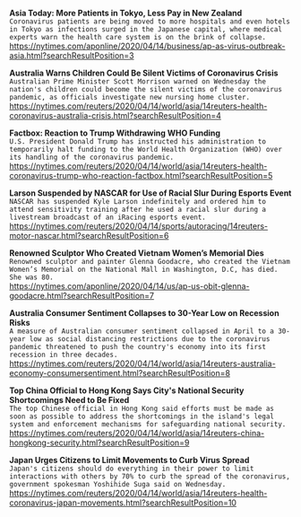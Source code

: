 **Asia Today: More Patients in Tokyo, Less Pay in New Zealand**\
`Coronavirus patients are being moved to more hospitals and even hotels in Tokyo as infections surged in the Japanese capital, where medical experts warn the health care system is on the brink of collapse.`\
https://nytimes.com/aponline/2020/04/14/business/ap-as-virus-outbreak-asia.html?searchResultPosition=3

**Australia Warns Children Could Be Silent Victims of Coronavirus Crisis**\
`Australian Prime Minister Scott Morrison warned on Wednesday the nation's children could become the silent victims of the coronavirus pandemic, as officials investigate new nursing home cluster.`\
https://nytimes.com/reuters/2020/04/14/world/asia/14reuters-health-coronavirus-australia-crisis.html?searchResultPosition=4

**Factbox: Reaction to Trump Withdrawing WHO Funding**\
`U.S. President Donald Trump has instructed his administration to temporarily halt funding to the World Health Organization (WHO) over its handling of the coronavirus pandemic. `\
https://nytimes.com/reuters/2020/04/14/world/asia/14reuters-health-coronavirus-trump-who-reaction-factbox.html?searchResultPosition=5

**Larson Suspended by NASCAR for Use of Racial Slur During Esports Event**\
`NASCAR has suspended Kyle Larson indefinitely and ordered him to attend sensitivity training after he used a racial slur during a livestream broadcast of an iRacing esports event.`\
https://nytimes.com/reuters/2020/04/14/sports/autoracing/14reuters-motor-nascar.html?searchResultPosition=6

**Renowned Sculptor Who Created Vietnam Women’s Memorial Dies**\
`Renowned sculptor and painter Glenna Goodacre, who created the Vietnam Women’s Memorial on the National Mall in Washington, D.C, has died. She was 80.`\
https://nytimes.com/aponline/2020/04/14/us/ap-us-obit-glenna-goodacre.html?searchResultPosition=7

**Australia Consumer Sentiment Collapses to 30-Year Low on Recession Risks**\
`A measure of Australian consumer sentiment collapsed in April to a 30-year low as social distancing restrictions due to the coronavirus pandemic threatened to push the country's economy into its first recession in three decades.`\
https://nytimes.com/reuters/2020/04/14/world/asia/14reuters-australia-economy-consumersentiment.html?searchResultPosition=8

**Top China Official to Hong Kong Says City's National Security Shortcomings Need to Be Fixed**\
`The top Chinese official in Hong Kong said efforts must be made as soon as possible to address the shortcomings in the island's legal system and enforcement mechanisms for safeguarding national security. `\
https://nytimes.com/reuters/2020/04/14/world/asia/14reuters-china-hongkong-security.html?searchResultPosition=9

**Japan Urges Citizens to Limit Movements to Curb Virus Spread**\
`Japan's citizens should do everything in their power to limit interactions with others by 70% to curb the spread of the coronavirus, government spokesman Yoshihide Suga said on Wednesday. `\
https://nytimes.com/reuters/2020/04/14/world/asia/14reuters-health-coronavirus-japan-movements.html?searchResultPosition=10

